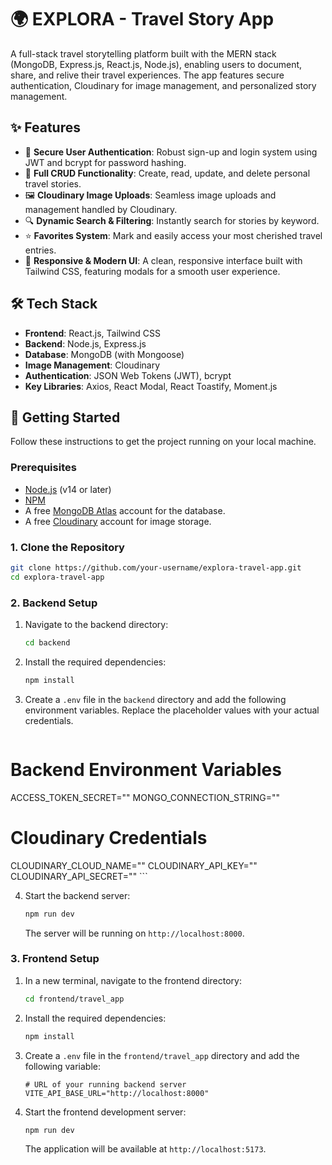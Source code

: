 # 🌍 EXPLORA - Travel Story App

A full-stack travel storytelling platform built with the MERN stack (MongoDB, Express.js, React.js, Node.js), enabling users to document, share, and relive their travel experiences. The app features secure authentication, Cloudinary for image management, and personalized story management.

## ✨ Features

- 🔐 **Secure User Authentication**: Robust sign-up and login system using JWT and bcrypt for password hashing.
- 📝 **Full CRUD Functionality**: Create, read, update, and delete personal travel stories.
- 🖼️ **Cloudinary Image Uploads**: Seamless image uploads and management handled by Cloudinary.
- 🔍 **Dynamic Search & Filtering**: Instantly search for stories by keyword.
- ⭐ **Favorites System**: Mark and easily access your most cherished travel entries.
- 🎨 **Responsive & Modern UI**: A clean, responsive interface built with Tailwind CSS, featuring modals for a smooth user experience.

## 🛠️ Tech Stack

- **Frontend**: React.js, Tailwind CSS
- **Backend**: Node.js, Express.js
- **Database**: MongoDB (with Mongoose)
- **Image Management**: Cloudinary
- **Authentication**: JSON Web Tokens (JWT), bcrypt
- **Key Libraries**: Axios, React Modal, React Toastify, Moment.js

## 🚀 Getting Started

Follow these instructions to get the project running on your local machine.

### Prerequisites

- [Node.js](https://nodejs.org/) (v14 or later)
- [NPM](https://www.npmjs.com/)
- A free [MongoDB Atlas](https://www.mongodb.com/cloud/atlas) account for the database.
- A free [Cloudinary](https://cloudinary.com/) account for image storage.

### 1. Clone the Repository

```bash
git clone https://github.com/your-username/explora-travel-app.git
cd explora-travel-app
```

### 2. Backend Setup

1.  Navigate to the backend directory:
    ```bash
    cd backend
    ```

2.  Install the required dependencies:
    ```bash
    npm install
    ```

3.  Create a `.env` file in the `backend` directory and add the following environment variables. Replace the placeholder values with your actual credentials.

    ```env
   # Backend Environment Variables
ACCESS_TOKEN_SECRET=""
MONGO_CONNECTION_STRING=""


# Cloudinary Credentials
CLOUDINARY_CLOUD_NAME=""
CLOUDINARY_API_KEY=""
CLOUDINARY_API_SECRET=""
    ```

4.  Start the backend server:
    ```bash
    npm run dev
    ```
    The server will be running on `http://localhost:8000`.

### 3. Frontend Setup

1.  In a new terminal, navigate to the frontend directory:
    ```bash
    cd frontend/travel_app
    ```

2.  Install the required dependencies:
    ```bash
    npm install
    ```

3.  Create a `.env` file in the `frontend/travel_app` directory and add the following variable:

    ```env
    # URL of your running backend server
    VITE_API_BASE_URL="http://localhost:8000"
    ```

4.  Start the frontend development server:
    ```bash
    npm run dev
    ```
    The application will be available at `http://localhost:5173`.
